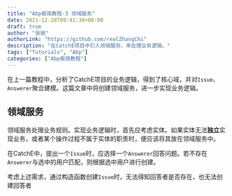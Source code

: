 ```yaml
---
title: "Abp极简教程-3 领域服务"
date: 2021-12-28T09:41:38+08:00
draft: true
author: "张驰"
authorLink: "https://github.com/realZhangChi"
description: "在CatchE项目中引入领域服务，来处理业务逻辑。"
tags: ["Tutorials", "Abp"]
categories: ["Abp极简教程"]
---
```


在上一篇教程中，分析了CatchE项目的业务逻辑，得到了核心域，并对`Issue`、`Answerer`聚合建模。这篇文章中将创建领域服务，进一步实现业务逻辑。

## 领域服务

领域服务处理业务规则。实现业务逻辑时，首先应考虑实体。如果实体无法**独立**实现业务，或者某个操作过程不属于实体的职责时，便应该将其放在领域服务中。

在CatchE中，提出一个`Issue`时，应选择一个`Answerer`回答问题。若不存在`Answerer`与选中的用户匹配，则根据选中用户进行创建。

考虑上述需求，通过构造函数创建`Issue`时，无法得知回答者是否存在，也无法创建回答者

